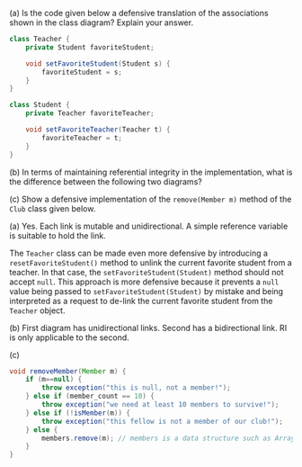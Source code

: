 <panel header="{{ icon_Q_A }} Is the code defensive? `Teacher` and `Student`">

(a) Is the code given below a defensive translation of the associations shown in the class diagram? Explain your answer.

```java
class Teacher {
    private Student favoriteStudent;

    void setFavoriteStudent(Student s) {
        favoriteStudent = s;
    }
}
```

```java
class Student {
    private Teacher favoriteTeacher;

    void setFavoriteTeacher(Teacher t) {
        favoriteTeacher = t;
    }
}
```

<pic src="{{baseUrl}}/errorHandling/defensiveProgramming/referentialIntegrity/images/teacherStudent.png" height="80" />
<p/>

(b) In terms of maintaining referential integrity in the implementation, what is the difference between the following two diagrams?

<pic src="{{baseUrl}}/errorHandling/defensiveProgramming/referentialIntegrity/images/teacherStudent.png" height="80" />
<p/>
<pic src="{{baseUrl}}/errorHandling/defensiveProgramming/referentialIntegrity/images/manWomanAssoc.png" height="60" />
<p/>

(c) Show a defensive implementation of the `remove(Member m)` method of the `Club` class given below.

<pic src="{{baseUrl}}/errorHandling/defensiveProgramming/referentialIntegrity/images/clubMember.png" height="60" />
<p/>

<panel type="seamless" header="{{ icon_A }} Answer" minimized>

(a) Yes. Each link is mutable and unidirectional. A simple reference variable is suitable to hold the link.

The `Teacher` class can be made even more defensive by introducing a `resetFavoriteStudent()` method to unlink the current favorite student from a teacher. In that case, the `setFavoriteStudent(Student)` method should not accept `null`. This approach is more defensive because it prevents a `null` value being passed to `setFavoriteStudent(Student)` by mistake and being interpreted as a request to de-link the current favorite student from the `Teacher` object.

(b) First diagram has unidirectional links. Second has a bidirectional link. RI is only applicable to the second.

(c)
```java
void removeMember(Member m) {
    if (m==null) {
        throw exception("this is null, not a member!");
    } else if (member_count == 10) {
        throw exception("we need at least 10 members to survive!");
    } else if (!isMember(m)) {
        throw exception("this fellow is not a member of our club!");
    } else {
        members.remove(m); // members is a data structure such as ArrayList
    }
}
```

</panel>
</panel>
